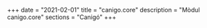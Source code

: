 +++
date        = "2021-02-01"
title       = "canigo.core"
description = "Mòdul canigo.core"
sections    = "Canigó"
+++